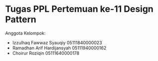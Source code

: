 # Tugas PPL Pertemuan ke-11 Design Pattern

Anggota Kelompok:
- Izzulhaq Fawwaz Syauqiy		05111840000023
- Ramadhan Arif Hardijansyah	05111940000162
- Choirur Roziqin				05111640000178